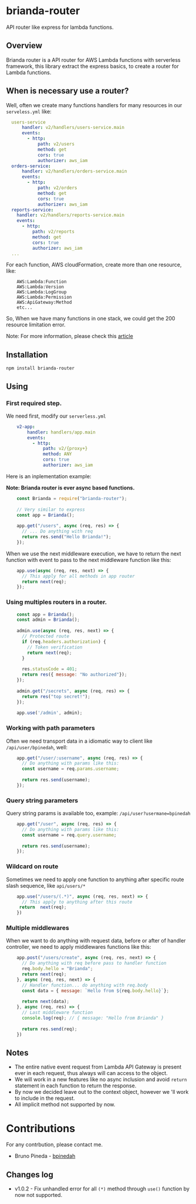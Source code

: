 # brianda-router
API router like express for lambda functions.

## Overview
Brianda router is a API router for AWS Lambda functions with serverless framework, this library extract the express basics, to create a router for Lambda functions.

## When is necessary use a router?
Well, often we create many functions handlers for many resources in our ```serveless.yml``` like:

```yaml
  users-service
      handler: v2/handlers/users-service.main
      events:
        - http:
            path: v2/users
            method: get
            cors: true
            authorizer: aws_iam
  orders-service:
      handler: v2/handlers/orders-service.main
      events:
        - http:
            path: v2/orders
            method: get
            cors: true
            authorizer: aws_iam
  reports-service:
    handler: v2/handlers/reports-service.main
    events:
      - http:
          path: v2/reports
          method: get
          cors: true
          authorizer: aws_iam
  ...
```
For each function, AWS cloudFormation, create more than one resource, like:

```
    AWS:Lambda:Function
    AWS:Lambda:Version
    AWS:Lambda:LogGroup
    AWS:Lambda:Permission
    AWS:ApiGateway:Method
    etc...
```
So, When we have many functions in one stack, we could get the 200 resource limitation error.

Note: For more information, please check this [article](https://serverless.com/blog/serverless-workaround-cloudformation-200-resource-limit/)

## Installation
```text
npm install brianda-router
```

## Using

### First required step.
We need first, modify our ```serverless.yml```
```yaml
    v2-app:
        handler: handlers/app.main
        events:
          - http:
              path: v2/{proxy+}
              method: ANY
              cors: true
              authorizer: aws_iam
```

Here is an inplementation example:

**Note: Brianda router is ever async based functions.**
```js
    const Brianda = require("brianda-router");
    
    // Very similar to express
    const app = Brianda();
    
    app.get("/users", async (req, res) => {
      // ... Do anything with req
      return res.send("Hello Brianda!");
    });
```

When we use the next middleware execution, we have to return the next function with event to pass to the next middleware function like this:
```js
    app.use(async (req, res, next) => {
      // This apply for all methods in app router
      return next(req);
    });
```

### Using multiples routers in a router.
```js
    const app = Brianda();
    const admin = Brianda();
    
    admin.use(async (req, res, next) => {
      // Protected route
      if (req.headers.authorization) {
        // Token verification
        return next(req);
      }
      
      res.statusCode = 401;
      return res({ message: "No authorized"});
    });
    
    admin.get("/secrets", async (req, res) => {
      return res("top secret!");
    });
    
    app.use('/admin', admin);
```

### Working with path parameters
Often we need transport data in a idiomatic way to client like ```/api/user/bpinedah```, well:
```js
    app.get("/user/:username", async (req, res) => {
      // Do anything with params like this:
      const username = req.params.username;
      
      return res.send(username);
    });
```

### Query string parameters
Query string params is available too, example: ```/api/user?usermane=bpinedah```
```js
    app.get("/user", async (req, res) => {
      // Do anything with params like this:
      const username = req.query.username;
      
      return res.send(username);
    });
```

### Wildcard on route
Sometimes we need to apply one function to anything after specific route slash sequence, like ```api/users/*```
```js
    app.use("/users/(.*)", async (req, res, next) => {
      // This apply to anything after this route
     return  next(req);
    })
```

### Multiple middlewares
When we want to do anything with request data, before or after of handler controller, we need to apply middlewares functions like this:
```js
    app.post("/users/create", async (req, res, next) => {
      // Do anything with req before pass to handler function
      req.body.hello = "Brianda";
      return next(req);
    }, async (req, res, next) => {
      // Handler function... do anything with req.body
      const data = { message: `Hello from ${req.body.hello}`};
      
      return next(data);
    }, async (req, res) => {
      // Last middleware function
      console.log(req); // { message: "Hello from Brianda" }
      
      return res.send(req);
    })
```

## Notes

 - The entire native event request from Lambda API Gateway is present ever in each request, thus always will can access to the object.
 - We will work in a new features like no async inclusion and avoid ```return``` statement in each function to return the response.
 - By now we decided leave out to the context object, however we 'll work to include in the request.
 - All implicit method not supported by now.
 
 # Contributions
 For any contrbution, please contact me.
 - Bruno Pineda - [bpinedah](https://github.com/bpinedah)
 
 ## Changes log
 
 - v1.0.2 - Fix unhandled error for all ```(*)``` method through ```use()``` function by now not supported.